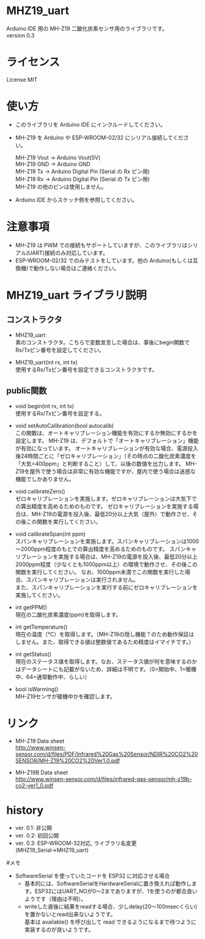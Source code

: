 # MHZ19_uart
Arduino IDE 用の MH-Z19 二酸化炭素センサ用のライブラリです。   
version 0.3

# ライセンス  
License MIT

# 使い方

* このライブラリを Arduino IDE にインクルードしてください。
* MH-Z19 を Arduino や ESP-WROOM-02/32 にシリアル接続してください。

    MH-Z19 Vout → Arduino Vout(5V)  
    MH-Z19 GND  → Arduino GND  
    MH-Z19 Tx   → Arduino Digital Pin (Serial の Rx ピン用)  
    MH-Z19 Rx   → Arduino Digital Pin (Serial の Tx ピン用)  
    MH-Z19 の他のピンは使用しません。  

* Arduino IDE からスケッチ例を参照してください。

# 注意事項

* MH-Z19 は PWM での接続もサポートしていますが、このライブラリはシリアル(UART)接続のみ対応しています。
* ESP-WROOM-02/32 でのみテストをしています。他の Arduino(もしくは互換機)で動作しない場合はご連絡ください。

# MHZ19_uart ライブラリ説明

## コンストラクタ

* MHZ19_uart  
  素のコンストラクタ。こちらで変数宣言した場合は、事後にbegin関数でRx/Txピン番号を設定してください。

* MHZ19_uart(int rx, int tx)    
  使用するRx/Txピン番号を設定できるコンストラクタです。

## public関数

* void begin(int rx, int tx)  
  使用するRx/Txピン番号を設定する。

* void setAutoCalibration(bool autocalib)  
  この関数は、オートキャリブレーション機能を有効にするか無効にするかを設定します。
  MH-Z19 は、デフォルトで「オートキャリブレーション」機能が有効になっています。
  オートキャリブレーションが有効な場合、電源投入後24時間ごとに「ゼロキャリブレーション」（その時点の二酸化炭素濃度を「大気=400ppm」と判断すること）して、以後の数値を出力します。
  MH-Z19を屋外で使う場合は非常に有効な機能ですが、屋内で使う場合は迷惑な機能でしかありません。  
 
* void calibrateZero()  
  ゼロキャリブレーションを実施します。ゼロキャリブレーションは大気下での算出精度を高めるためのものです。
  ゼロキャリブレーションを実施する場合は、MH-Z19の電源を投入後、最低20分以上大気（屋外）で動作させ、その後この関数を実行してください。

* void calibrateSpan(int ppm)  
  スパンキャリブレーションを実施します。スパンキャリブレーションは1000～2000ppm程度のもとでの算出精度を高めるためのものです。
  スパンキャリブレーションを実施する場合は、MH-Z19の電源を投入後、最低20分以上2000ppm程度（少なくとも1000ppm以上）の環境で動作させ、その後この関数を実行してください。
  なお、1000ppm未満でこの関数を実行した場合、スパンキャリブレーションは実行されません。  
  また、スパンキャリブレーションを実行する前にゼロキャリブレーションを実施してください。
  
* int getPPM()  
  現在の二酸化炭素濃度(ppm)を取得します。
  
* int getTemperature()  
  現在の温度（℃）を取得します。（MH-Z19の隠し機能？のため動作保証はしません。また、取得できる値は整数値であるため精度はイマイチです。）

* int getStatus()  
  現在のステータス値を取得します。なお、ステータス値が何を意味するのかはデータシートにも記載がないため、詳細は不明です。（0=開始中、1=暖機中、64=通常動作中、らしい）

* bool isWarming()  
  MH-Z19センサが暖機中かを確認します。

# リンク
* MH-Z19 Data sheet  
  http://www.winsen-sensor.com/d/files/PDF/Infrared%20Gas%20Sensor/NDIR%20CO2%20SENSOR/MH-Z19%20CO2%20Ver1.0.pdf

* MH-Z19B Data sheet  
  http://www.winsen-sensor.com/d/files/infrared-gas-sensor/mh-z19b-co2-ver1_0.pdf

# history
* ver. 0.1: 非公開
* ver. 0.2: 初回公開
* ver. 0.3: ESP-WROOM-32対応, ライブラリ名変更(MHZ19_Serial→MHZ19_uart)

#メモ
* SoftwareSerial を使っていたコードを ESP32 に対応させる場合  
  - 基本的には、SoftwareSerialをHardwareSerialに置き換えれば動作します。ESP32にはUART_NOが0～2までありますが、1を使うのが都合良いようです（理由は不明）。
  - writeした直後に結果をreadする場合、少しdelay(20～100msecくらい)を置かないとread出来ないようです。  
    基本は available() を呼び出して read できるようになるまで待つように実装するのが良いようです。